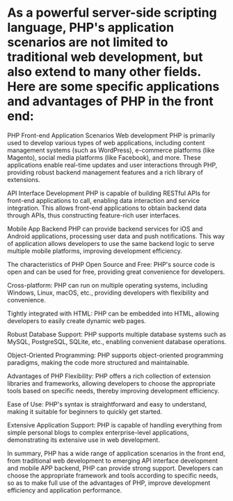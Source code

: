 # As a powerful server-side scripting language, PHP's application scenarios are not limited to traditional web development, but also extend to many other fields. Here are some specific applications and advantages of PHP in the front end:

PHP Front-end Application Scenarios
Web development
PHP is primarily used to develop various types of web applications, including content management systems (such as WordPress), e-commerce platforms (like Magento), social media platforms (like Facebook), and more. These applications enable real-time updates and user interactions through PHP, providing robust backend management features and a rich library of extensions.

API Interface Development
PHP is capable of building RESTful APIs for front-end applications to call, enabling data interaction and service integration. This allows front-end applications to obtain backend data through APIs, thus constructing feature-rich user interfaces.

Mobile App Backend
PHP can provide backend services for iOS and Android applications, processing user data and push notifications. This way of application allows developers to use the same backend logic to serve multiple mobile platforms, improving development efficiency.

The characteristics of PHP
Open Source and Free: PHP's source code is open and can be used for free, providing great convenience for developers.

Cross-platform: PHP can run on multiple operating systems, including Windows, Linux, macOS, etc., providing developers with flexibility and convenience.

Tightly integrated with HTML: PHP can be embedded into HTML, allowing developers to easily create dynamic web pages.

Robust Database Support: PHP supports multiple database systems such as MySQL, PostgreSQL, SQLite, etc., enabling convenient database operations.

Object-Oriented Programming: PHP supports object-oriented programming paradigms, making the code more structured and maintainable.

Advantages of PHP
Flexibility: PHP offers a rich collection of extension libraries and frameworks, allowing developers to choose the appropriate tools based on specific needs, thereby improving development efficiency.

Ease of Use: PHP's syntax is straightforward and easy to understand, making it suitable for beginners to quickly get started.

Extensive Application Support: PHP is capable of handling everything from simple personal blogs to complex enterprise-level applications, demonstrating its extensive use in web development.

In summary, PHP has a wide range of application scenarios in the front end, from traditional web development to emerging API interface development and mobile APP backend, PHP can provide strong support. Developers can choose the appropriate framework and tools according to specific needs, so as to make full use of the advantages of PHP, improve development efficiency and application performance.
